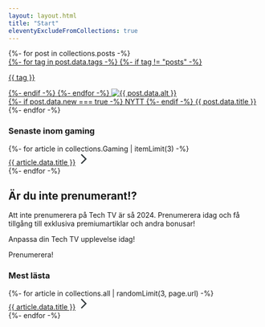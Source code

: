```yaml
---
layout: layout.html
title: "Start"
eleventyExcludeFromCollections: true
---
```


<div class="mainContent">
{%- for post in collections.posts -%}
    <a href="{{ post.url }}">
        <div class="articleCard">
        {%- for tag in post.data.tags -%}
            {%- if tag != "posts" -%}
                <p class="category">{{ tag }}</p>
            {%- endif -%}
        {%- endfor -%}
            <img src="{{ post.data.image }}" alt="{{ post.data.alt }}">
            <div class="articleText">
                {%- if post.data.new === true -%}
                    <span class="breaking">NYTT</span>
                {%- endif -%}
                <span class="articleHeading">{{ post.data.title }}</span>
            </div>
        </div>
    </a>
{%- endfor -%}
</div>
<div class="sidebar">
        <div class="briefing">
        <h3>Senaste inom gaming</h3>
        {%- for article in collections.Gaming | itemLimit(3) -%}
            <div class="articleLink">
                <span class="briefingText"><a href="{{ article.url }}">{{ article.data.title }}</a></span>
                <svg xmlns="http://www.w3.org/2000/svg" height="24px" viewBox="0 -960 960 960" width="24px" fill="#31393C"><path d="m321-80-71-71 329-329-329-329 71-71 400 400L321-80Z"></path></svg>
            </div>
        {%- endfor -%}
    </div>
    <div class="subscribeAd">
        <h2>Är du inte prenumerant!?</h2>
        <p>Att inte prenumerera på Tech TV är så 2024. Prenumerera idag och få tillgång till exklusiva premiumartiklar och andra bonusar!</p>
        <p>Anpassa din Tech TV upplevelse idag!</p>
        <div class="subscribeButton">
            <span>Prenumerera!</span>
        </div>
    </div>
    <div class="briefing">
        <h3>Mest lästa</h3>
        {%- for article in collections.all | randomLimit(3, page.url) -%}
            <div class="articleLink">
                <span class="briefingText"><a href="{{ article.url }}">{{ article.data.title }}</a></span>
                <svg xmlns="http://www.w3.org/2000/svg" height="24px" viewBox="0 -960 960 960" width="24px" fill="#31393C"><path d="m321-80-71-71 329-329-329-329 71-71 400 400L321-80Z"></path></svg>
            </div>
        {%- endfor -%}
    </div>